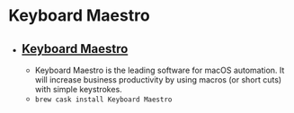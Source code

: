 # Keyboard Maestro
- [Keyboard Maestro](https://www.keyboardmaestro.com/main/)
  - 
  - Keyboard Maestro is the leading software for macOS automation.  It will increase business productivity by using macros (or short cuts) with simple keystrokes.
  - `brew cask install Keyboard Maestro`
